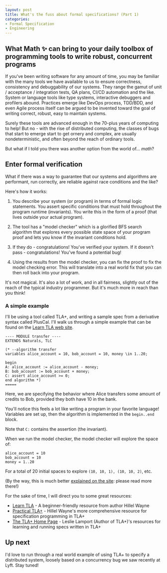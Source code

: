 ```yaml
---
layout: post
title: What's the fuss about formal specifications? (Part 1)
categories:
- Formal Specification
- Engineering
---
```


<h2 class="intro">What Math ✨ can bring to your daily toolbox of programming tools to write robust, concurrent programs</h2>

If you've been writing software for any amount of time, you may be familiar with the many tools we have available to us to ensure correctness, consistency and debuggability of our systems. They range the gamut of unit / acceptance / integration tests, QA plans, CI/CD automation and the like. System or language tools like type systems, interactive debuggers and profilers abound. Practices emerge like DevOps process, TDD/BDD, and even Agile process itself can be argued to be invented toward the goal of writing correct, robust, easy to maintain systems.

Surely these tools are advanced enough in the 70-plus years of computing to help! But no - with the rise of distributed computing, the classes of bugs that start to emerge start to get ornery and complex, are usually nondeterministic, and often beyond the reach of ordinary tools.

But what if I told you there was another option from the world of... *math*?

## Enter formal verification

What if there was a way to guarantee that our systems and algorithms are performant, run correctly, are reliable against race conditions and the like?

Here's how it works:

1. You describe your system (or program) in terms of formal logic statements. You assert specific conditions that must hold throughout the program runtime (invariants). You write this in the form of a proof (that lives outside your actual program).

2. The tool has a "model checker" which is a glorified BFS search algorithm that explores every possible state space of your program proof and lets you know if the invariant conditions hold.

3. If they do - congratulations! You've verified your system. If it doesn't pass - congratulations! You've found a potential bug!

4. Using the results from the model checker, you can fix the proof to fix the model checking error. This will translate into a real world fix that you can then roll back into your program.

It's not magical. It's also a lot of work, and in all fairness, slightly out of the reach of the typical industry programmer. But it's much more in reach than you think!

### A simple example

I'll be using a tool called TLA+, and writing a sample spec from a derivative syntax called PlusCal. I'll walk us through a simple example that can be found on the [Learn TLA web site](https://learntla.com/introduction/example/).

```tla
---- MODULE transfer ----
EXTENDS Naturals, TLC

(* --algorithm transfer
variables alice_account = 10, bob_account = 10, money \in 1..20;

begin
A: alice_account := alice_account - money;
B: bob_account := bob_account + money;
C: assert alice_account >= 0;
end algorithm *)
=====
```

Here, we are specifying the behavior where Alice transfers some amount of credits to Bob, provided they both have 10 in the bank.

You'll notice this feels a lot like writing a program in your favorite language! Variables are set up, then the algorithm is implemented in the `begin..end` block.

Note that `C:` contains the assertion (the invariant).

When we run the model checker, the model checker will explore the space of:

```
alice_account = 10
bob_account = 10
money = 1..20
```

For a total of 20 initial spaces to explore `(10, 10, 1), (10, 10, 2)`, etc.

(By the way, this is much better [explained on the site](https://learntla.com/introduction/example/): please read more there!)

For the sake of time, I will direct you to some great resources:

- [Learn TLA](https://learntla.com) - A beginner-friendly resource from author Hillel Wayne
- [Practical TLA+](https://link.springer.com/book/10.1007/978-1-4842-3829-5) - Hillel Wayne's more comprehensive resource for specification programming in TLA+
- [The TLA+ Home Page](https://lamport.azurewebsites.net/tla/tla.html) - Leslie Lamport (Author of TLA+)'s resources for learning and running specs written in TLA+

## Up next

I'd love to run through a real world example of using TLA+ to specify a distributed system, loosely based on a concurrency bug we saw recently at Lyft. Stay tuned!